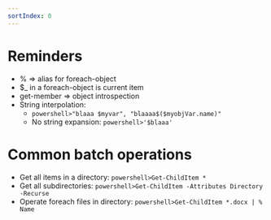 ```yaml
---
sortIndex: 0
---
```


# Reminders

- % => alias for foreach-object
- $_ in a foreach-object is current item
- get-member => object introspection
- String interpolation:
  - `powershell>"blaaa $myvar", "blaaaa$($myobjVar.name)"`
  - No string expansion: `powershell>'$blaaa'`

# Common batch operations

- Get all items in a directory: `powershell>Get-ChildItem *`
- Get all subdirectories: `powershell>Get-ChildItem -Attributes Directory -Recurse`
- Operate foreach files in directory: `powershell>Get-ChildItem *.docx | % Name`

